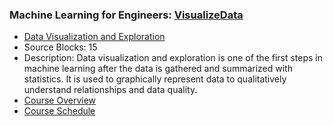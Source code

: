### Machine Learning for Engineers: [VisualizeData](https://www.apmonitor.com/pds/index.php/Main/VisualizeData)
- [Data Visualization and Exploration](https://www.apmonitor.com/pds/index.php/Main/VisualizeData)
 - Source Blocks: 15
 - Description: Data visualization and exploration is one of the first steps in machine learning after the data is gathered and summarized with statistics. It is used to graphically represent data to qualitatively understand relationships and data quality.
- [Course Overview](https://apmonitor.com/pds)
- [Course Schedule](https://apmonitor.com/pds/index.php/Main/CourseSchedule)
